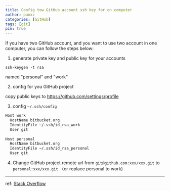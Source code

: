 ```yaml
---
title: Config tow GitHub account ssh key for on computer
author: panxz
categories: [GitHub]
tags: [git]
pin: true
---
```


If you have two GitHub account, and you want to use two account in one computer, you can follow the steps below:

1. generate private key and public key for your accounts

`ssh-keygen -t rsa`

named "personal" and "work"

2. config for you GitHub project

copy public keys to https://github.com/settings/profile

3. config `~/.ssh/config`

```bash
Host work
  HostName bitbucket.org
  IdentityFile ~/.ssh/id_rsa_work
  User git
    
Host personal
  HostName bitbucket.org
  IdentityFile ~/.ssh/id_rsa_personal
  User git
```

4. Change GitHub project remote url from `git@github.com:xxx/xxx.git` to `personal:xxx/xxx.git` （or replace personal to work)

---
ref:
[Stack Overflow](https://superuser.com/questions/232373/how-to-tell-git-which-private-key-to-use/1519694#1519694)

